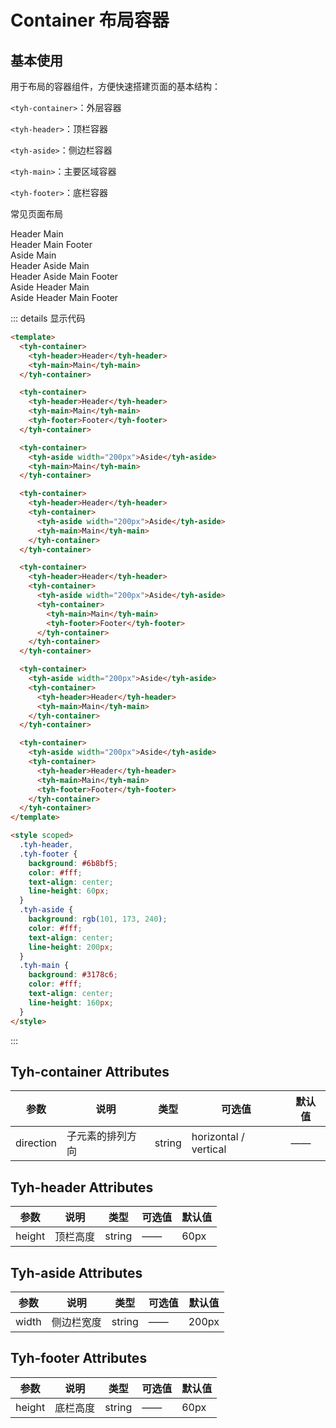 # Container 布局容器

## 基本使用

用于布局的容器组件，方便快速搭建页面的基本结构：

`<tyh-container>`：外层容器

`<tyh-header>`：顶栏容器

`<tyh-aside>`：侧边栏容器

`<tyh-main>`：主要区域容器

`<tyh-footer>`：底栏容器

常见页面布局

<tyh-container>
  <tyh-header>Header</tyh-header>
  <tyh-main>Main</tyh-main>
</tyh-container>

<br />

<tyh-container>
  <tyh-header>Header</tyh-header>
  <tyh-main>Main</tyh-main>
  <tyh-footer>Footer</tyh-footer>
</tyh-container>

<br />

<tyh-container>
  <tyh-aside width="200px">Aside</tyh-aside>
  <tyh-main>Main</tyh-main>
</tyh-container>

<br />

<tyh-container>
  <tyh-header>Header</tyh-header>
  <tyh-container>
    <tyh-aside width="200px">Aside</tyh-aside>
    <tyh-main>Main</tyh-main>
  </tyh-container>
</tyh-container>

<br />

<tyh-container>
  <tyh-header>Header</tyh-header>
  <tyh-container>
    <tyh-aside width="200px">Aside</tyh-aside>
    <tyh-container>
      <tyh-main>Main</tyh-main>
      <tyh-footer>Footer</tyh-footer>
    </tyh-container>
  </tyh-container>
</tyh-container>

<br />

<tyh-container>
  <tyh-aside width="200px">Aside</tyh-aside>
  <tyh-container>
    <tyh-header>Header</tyh-header>
    <tyh-main>Main</tyh-main>
  </tyh-container>
</tyh-container>

<br />

<tyh-container>
  <tyh-aside width="200px">Aside</tyh-aside>
  <tyh-container>
    <tyh-header>Header</tyh-header>
    <tyh-main>Main</tyh-main>
    <tyh-footer>Footer</tyh-footer>
  </tyh-container>
</tyh-container>

::: details 显示代码

```html
<template>
  <tyh-container>
    <tyh-header>Header</tyh-header>
    <tyh-main>Main</tyh-main>
  </tyh-container>

  <tyh-container>
    <tyh-header>Header</tyh-header>
    <tyh-main>Main</tyh-main>
    <tyh-footer>Footer</tyh-footer>
  </tyh-container>

  <tyh-container>
    <tyh-aside width="200px">Aside</tyh-aside>
    <tyh-main>Main</tyh-main>
  </tyh-container>

  <tyh-container>
    <tyh-header>Header</tyh-header>
    <tyh-container>
      <tyh-aside width="200px">Aside</tyh-aside>
      <tyh-main>Main</tyh-main>
    </tyh-container>
  </tyh-container>

  <tyh-container>
    <tyh-header>Header</tyh-header>
    <tyh-container>
      <tyh-aside width="200px">Aside</tyh-aside>
      <tyh-container>
        <tyh-main>Main</tyh-main>
        <tyh-footer>Footer</tyh-footer>
      </tyh-container>
    </tyh-container>
  </tyh-container>

  <tyh-container>
    <tyh-aside width="200px">Aside</tyh-aside>
    <tyh-container>
      <tyh-header>Header</tyh-header>
      <tyh-main>Main</tyh-main>
    </tyh-container>
  </tyh-container>

  <tyh-container>
    <tyh-aside width="200px">Aside</tyh-aside>
    <tyh-container>
      <tyh-header>Header</tyh-header>
      <tyh-main>Main</tyh-main>
      <tyh-footer>Footer</tyh-footer>
    </tyh-container>
  </tyh-container>
</template>

<style scoped>
  .tyh-header,
  .tyh-footer {
    background: #6b8bf5;
    color: #fff;
    text-align: center;
    line-height: 60px;
  }
  .tyh-aside {
    background: rgb(101, 173, 240);
    color: #fff;
    text-align: center;
    line-height: 200px;
  }
  .tyh-main {
    background: #3178c6;
    color: #fff;
    text-align: center;
    line-height: 160px;
  }
</style>
```

:::

## Tyh-container Attributes

| 参数      | 说明             | 类型   | 可选值                | 默认值 |
| --------- | ---------------- | ------ | --------------------- | ------ |
| direction | 子元素的排列方向 | string | horizontal / vertical | ——     |

## Tyh-header Attributes

| 参数   | 说明     | 类型   | 可选值 | 默认值 |
| ------ | -------- | ------ | ------ | ------ |
| height | 顶栏高度 | string | ——     | 60px   |

## Tyh-aside Attributes

| 参数  | 说明       | 类型   | 可选值 | 默认值 |
| ----- | ---------- | ------ | ------ | ------ |
| width | 侧边栏宽度 | string | ——     | 200px  |

## Tyh-footer Attributes

| 参数   | 说明     | 类型   | 可选值 | 默认值 |
| ------ | -------- | ------ | ------ | ------ |
| height | 底栏高度 | string | ——     | 60px   |

<style scoped>
  .tyh-header,
  .tyh-footer {
    background: #6b8bf5;
    color: #fff;
    text-align: center;
    line-height: 60px;
  }
  .tyh-aside {
    background: rgb(101, 173, 240);
    color: #fff;
    text-align: center;
    line-height: 200px;
  }
  .tyh-main {
    background: #3178c6;
    color: #fff;
    text-align: center;
    line-height: 160px;
  }
</style>
